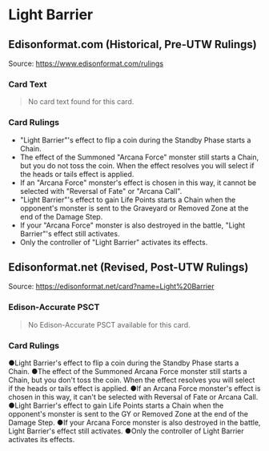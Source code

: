 # Light Barrier

## Edisonformat.com (Historical, Pre-UTW Rulings)

Source: https://www.edisonformat.com/rulings

### Card Text

> No card text found for this card.

### Card Rulings

*   "Light Barrier"'s effect to flip a coin during the Standby Phase starts a Chain.
*   The effect of the Summoned "Arcana Force" monster still starts a Chain, but you do not toss the coin. When the effect resolves you will select if the heads or tails effect is applied.
*   If an "Arcana Force" monster's effect is chosen in this way, it cannot be selected with "Reversal of Fate" or "Arcana Call".
*   "Light Barrier"'s effect to gain Life Points starts a Chain when the opponent's monster is sent to the Graveyard or Removed Zone at the end of the Damage Step.
*   If your "Arcana Force" monster is also destroyed in the battle, "Light Barrier"'s effect still activates.
*   Only the controller of "Light Barrier" activates its effects.

## Edisonformat.net (Revised, Post-UTW Rulings)

Source: https://edisonformat.net/card?name=Light%20Barrier

### Edison-Accurate PSCT

> No Edison-Accurate PSCT available for this card.

### Card Rulings

●Light Barrier's effect to flip a coin during the Standby Phase starts a Chain.
●The effect of the Summoned Arcana Force monster still starts a Chain, but you don't toss the coin. When the effect resolves you will select if the heads or tails effect is applied.
●If an Arcana Force monster's effect is chosen in this way, it can't be selected with Reversal of Fate or Arcana Call.
●Light Barrier's effect to gain Life Points starts a Chain when the opponent's monster is sent to the GY or Removed Zone at the end of the Damage Step.
●If your Arcana Force monster is also destroyed in the battle, Light Barrier's effect still activates.
●Only the controller of Light Barrier activates its effects.
            